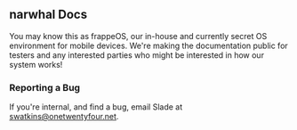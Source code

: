 ## narwhal Docs
You may know this as frappeOS, our in-house and currently secret OS environment for mobile devices. We're making the documentation public for testers and any interested parties who might be interested in how our system works!

### Reporting a Bug
If you're internal, and find a bug, email Slade at [swatkins@onetwentyfour.net](mailto:swatkins@onetwentyfour.net).
